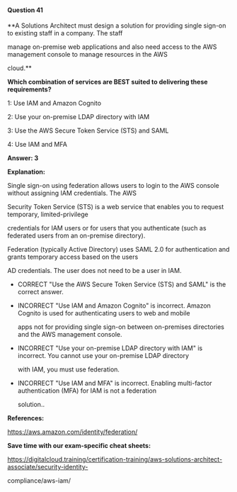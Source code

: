 #### Question  41


**A Solutions Architect must design a solution for providing single sign-on to existing staff in a company. The staff

manage on-premise web applications and also need access to the AWS management console to manage resources in the AWS

cloud.**


**Which combination of services are BEST suited to delivering these requirements?**


1: Use IAM and Amazon Cognito


2: Use your on-premise LDAP directory with IAM


3: Use the AWS Secure Token Service (STS) and SAML


4: Use IAM and MFA


**Answer: 3**


**Explanation:**


Single sign-on using federation allows users to login to the AWS console without assigning IAM credentials. The AWS

Security Token Service (STS) is a web service that enables you to request temporary, limited-privilege


credentials for IAM users or for users that you authenticate (such as federated users from an on-premise directory).


Federation (typically Active Directory) uses SAML 2.0 for authentication and grants temporary access based on the users

AD credentials. The user does not need to be a user in IAM.


- CORRECT "Use the AWS Secure Token Service (STS) and SAML" is the correct answer.


- INCORRECT "Use IAM and Amazon Cognito" is incorrect. Amazon Cognito is used for authenticating users to web and mobile

  apps not for providing single sign-on between on-premises directories and the AWS management console.


- INCORRECT "Use your on-premise LDAP directory with IAM" is incorrect. You cannot use your on-premise LDAP directory

  with IAM, you must use federation.


- INCORRECT "Use IAM and MFA" is incorrect. Enabling multi-factor authentication (MFA) for IAM is not a federation

  solution..


**References:**


https://aws.amazon.com/identity/federation/


**Save time with our exam-specific cheat sheets:**


https://digitalcloud.training/certification-training/aws-solutions-architect-associate/security-identity-

compliance/aws-iam/

